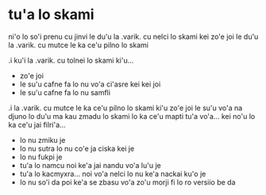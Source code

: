 # tu'a lo skami
ni'o lo so'i prenu cu jinvi le du'u la .varik. cu nelci lo skami kei zo'e joi le du'u la .varik. cu mutce le ka ce'u pilno lo skami

.i ku'i la .varik. cu tolnei lo skami ki'u...

* zo'e joi
* le su'u cafne fa lo nu vo'a ci'asre kei kei joi
* le su'u cafne fa lo nu samfli

.i la .varik. cu mutce le ka ce'u pilno lo skami ki'u zo'e joi le su'u vo'a na djuno lo du'u ma kau zmadu lo skami lo ka ce'u mapti tu'a vo'a... kei no'u lo ka ce'u jai filri'a...

* lo nu zmiku je
* lo nu sutra lo nu co'e ja ciska kei je
* lo nu fukpi je
* tu'a lo namcu noi ke'a jai nandu vo'a lu'u je
* tu'a lo kacmyxra... noi vo'a nelci lo nu ke'a nackai ku'o je
* lo nu so'i da poi ke'a se zbasu vo'a zo'u morji fi lo ro versiio be da
